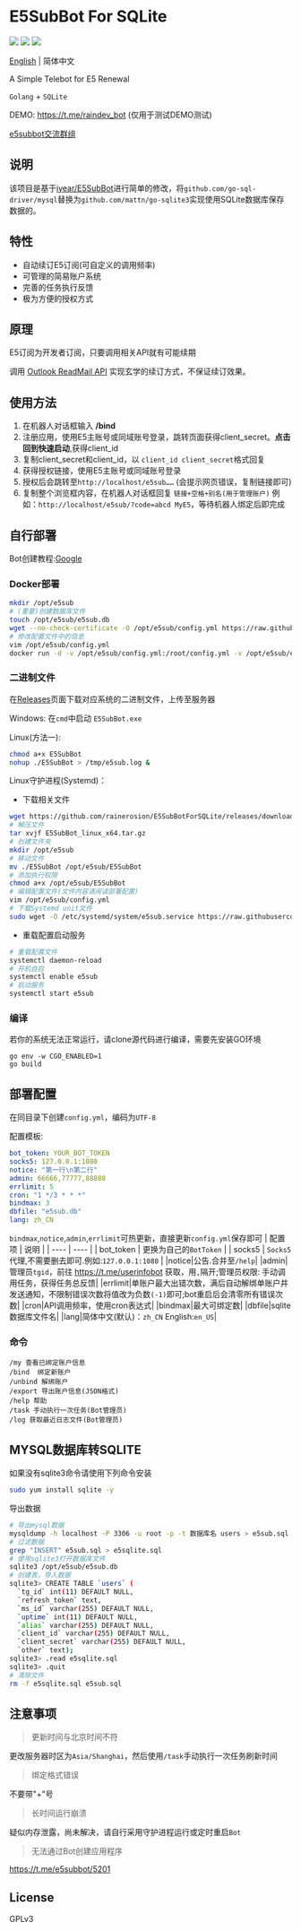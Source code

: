 # E5SubBot For SQLite

![](https://img.shields.io/github/go-mod/go-version/rainerosion/E5SubBot?style=flat-square)
![](https://img.shields.io/badge/license-GPL-lightgrey.svg?style=flat-square)
![](https://img.shields.io/github/v/release/rainerosion/E5SubBot?color=green&style=flat-square)

[English](https://github.com/rainerosion/E5SubBot) | 简体中文

A Simple Telebot for E5 Renewal

`Golang` + `SQLite`

DEMO: https://t.me/raindev_bot (仅用于测试DEMO测试)

[e5subbot交流群组](https://t.me/e5subbot)
## 说明
该项目是基于[iyear/E5SubBot](https://github.com/iyear/E5SubBot)进行简单的修改，将`github.com/go-sql-driver/mysql`替换为`github.com/mattn/go-sqlite3`实现使用SQLite数据库保存数据的。

## 特性

- 自动续订E5订阅(可自定义的调用频率)
- 可管理的简易账户系统
- 完善的任务执行反馈
- 极为方便的授权方式


## 原理

E5订阅为开发者订阅，只要调用相关API就有可能续期

调用 [Outlook ReadMail API](https://docs.microsoft.com/zh-cn/graph/api/user-list-messages?view=graph-rest-1.0&tabs=http) 实现玄学的续订方式，不保证续订效果。

## 使用方法

1. 在机器人对话框输入 **/bind**
2. 注册应用，使用E5主账号或同域账号登录，跳转页面获得client_secret。**点击回到快速启动**,获得client_id
3. 复制client_secret和client_id，以 `client_id client_secret`格式回复
4. 获得授权链接，使用E5主账号或同域账号登录
5. 授权后会跳转至`http://localhost/e5sub……`  (会提示网页错误，复制链接即可)
6. 复制整个浏览框内容，在机器人对话框回复 `链接+空格+别名(用于管理账户)`
   例如：`http://localhost/e5sub/?code=abcd MyE5`，等待机器人绑定后即完成

## 自行部署

Bot创建教程:[Google](https://www.google.com/search?q=telegram+Bot%E5%88%9B%E5%BB%BA%E6%95%99%E7%A8%8B)

### Docker部署
```bash
mkdir /opt/e5sub
# (重要)创建数据库文件
touch /opt/e5sub/e5sub.db
wget --no-check-certificate -O /opt/e5sub/config.yml https://raw.githubusercontent.com/rainerosion/E5SubBotForSQLite/master/config.yml.example
# 修改配置文件中的信息
vim /opt/e5sub/config.yml
docker run -d -v /opt/e5sub/config.yml:/root/config.yml -v /opt/e5sub/e5sub.db:/root/e5sub.db --restart=always --name e5bot rainerosion/e5subbot-sqlite
```

### 二进制文件

在[Releases](https://github.com/rainerosion/E5SubBotForSQLite/releases)页面下载对应系统的二进制文件，上传至服务器

Windows: 在`cmd`中启动 `E5SubBot.exe`

Linux(方法一):

```bash
chmod a+x E5SubBot
nohup ./E5SubBot > /tmp/e5sub.log &
```
Linux守护进程(Systemd)：

- 下载相关文件

```bash
wget https://github.com/rainerosion/E5SubBotForSQLite/releases/download/0.2.2/E5SubBot-linux-amd64.tar.gz
# 解压文件
tar xvjf E5SubBot_linux_x64.tar.gz
# 创建文件夹
mkdir /opt/e5sub
# 移动文件
mv ./E5SubBot /opt/e5sub/E5SubBot
# 添加执行权限
chmod a+x /opt/e5sub/E5SubBot
# 编辑配置文件(文件内容请阅读部署配置)
vim /opt/e5sub/config.yml
# 下载Systemd unit文件
sudo wget -O /etc/systemd/system/e5sub.service https://raw.githubusercontent.com/rainerosion/E5SubBotForSQLite/master/e5sub.service
```

- 重载配置启动服务

```bash
# 重载配置文件
systemctl daemon-reload
# 开机自启
systemctl enable e5sub
# 启动服务
systemctl start e5sub
```

### 编译

若你的系统无法正常运行，请clone源代码进行编译，需要先安装GO环境

```shell
go env -w CGO_ENABLED=1
go build
```

## 部署配置

在同目录下创建`config.yml`，编码为`UTF-8`

配置模板:

```yaml
bot_token: YOUR_BOT_TOKEN
socks5: 127.0.0.1:1080
notice: "第一行\n第二行"
admin: 66666,77777,88888
errlimit: 5
cron: "1 */3 * * *"
bindmax: 3
dbfile: "e5sub.db"
lang: zh_CN
```

`bindmax`,`notice`,`admin`,`errlimit`可热更新，直接更新`config.yml`保存即可
|  配置项   | 说明  |
|  ----  | ----  |
| bot_token  | 更换为自己的`BotToken` |
| socks5  | `Socks5`代理,不需要删去即可.例如:`127.0.0.1:1080` |
|notice|公告.合并至`/help`|
|admin|管理员`tgid`，前往 https://t.me/userinfobot 获取，用`,`隔开;管理员权限: 手动调用任务，获得任务总反馈|
|errlimit|单账户最大出错次数，满后自动解绑单账户并发送通知，不限制错误次数将值改为负数`(-1)`即可;bot重启后会清零所有错误次数|
|cron|API调用频率，使用cron表达式|
|bindmax|最大可绑定数|
|dbfile|sqlite数据库文件名|
|lang|简体中文(默认)：`zh_CN` English:`en_US`|

### 命令
```
/my 查看已绑定账户信息  
/bind  绑定新账户  
/unbind 解绑账户  
/export 导出账户信息(JSON格式) 
/help 帮助  
/task 手动执行一次任务(Bot管理员)  
/log 获取最近日志文件(Bot管理员)  
```

## MYSQL数据库转SQLITE

如果没有sqlite3命令请使用下列命令安装

```bash
sudo yum install sqlite -y
```

导出数据

```bash
# 导出mysql数据
mysqldump -h localhost -P 3306 -u root -p -t 数据库名 users > e5sub.sql
# 过滤数据
grep "INSERT" e5sub.sql > e5sqlite.sql
# 使用sqlite3打开数据库文件
sqlite3 /opt/e5sub/e5sub.db
# 创建表，导入数据
sqlite3> CREATE TABLE `users` (
  `tg_id` int(11) DEFAULT NULL,
  `refresh_token` text,
  `ms_id` varchar(255) DEFAULT NULL,
  `uptime` int(11) DEFAULT NULL,
  `alias` varchar(255) DEFAULT NULL,
  `client_id` varchar(255) DEFAULT NULL,
  `client_secret` varchar(255) DEFAULT NULL,
  `other` text);
sqlite3> .read e5sqlite.sql
sqlite3> .quit
# 清除文件
rm -f e5sqlite.sql e5sub.sql
```

## 注意事项
> 更新时间与北京时间不符

更改服务器时区为`Asia/Shanghai`，然后使用`/task`手动执行一次任务刷新时间

> 绑定格式错误

不要带"+"号

> 长时间运行崩溃

疑似内存泄露，尚未解决，请自行采用守护进程运行或定时重启`Bot`

> 无法通过Bot创建应用程序

https://t.me/e5subbot/5201
## License

GPLv3 
